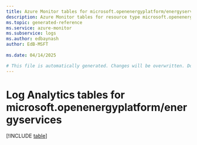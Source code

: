 ```yaml
---
title: Azure Monitor tables for microsoft.openenergyplatform/energyservices
description: Azure Monitor tables for resource type microsoft.openenergyplatform/energyservices
ms.topic: generated-reference
ms.service: azure-monitor
ms.subservice: logs
ms.author: edbaynash
author: EdB-MSFT
   
ms.date: 04/14/2025

# This file is automatically generated. Changes will be overwritten. Do not change this file directly.
---
```


# Log Analytics tables for microsoft.openenergyplatform/energyservices  

[!INCLUDE [table](~/reusable-content/ce-skilling/azure/includes/azure-monitor/reference/tables/microsoft-openenergyplatform_energyservices-include.md)]

